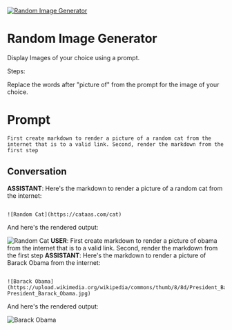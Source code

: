 
[![Random Image Generator](https://flow-prompt-covers.s3.us-west-1.amazonaws.com/icon/realistic/real_5.png)]()
# Random Image Generator 
Display Images of your choice using a prompt.

Steps:

Replace the words after "picture of"  from the prompt for the image of your choice.

# Prompt

```
First create markdown to render a picture of a random cat from the internet that is to a valid link. Second, render the markdown from the first step
```

## Conversation

**ASSISTANT**: Here's the markdown to render a picture of a random cat from the internet:



```

![Random Cat](https://cataas.com/cat)

```



And here's the rendered output:



![Random Cat](https://cataas.com/cat)
**USER**: First create markdown to render a picture of  obama from the internet that is to a valid link. Second, render the markdown from the first step
**ASSISTANT**: Here's the markdown to render a picture of Barack Obama from the internet:



```

![Barack Obama](https://upload.wikimedia.org/wikipedia/commons/thumb/8/8d/President_Barack_Obama.jpg/440px-President_Barack_Obama.jpg)

```



And here's the rendered output:



![Barack Obama](https://upload.wikimedia.org/wikipedia/commons/thumb/8/8d/President_Barack_Obama.jpg/440px-President_Barack_Obama.jpg)


